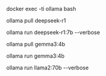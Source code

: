 docker exec -ti ollama bash 

ollama pull deepseek-r1

ollama run deepseek-r1:7b --verbose

ollama pull gemma3:4b

ollama run gemma3:4b

ollama run llama2:70b  --verbose